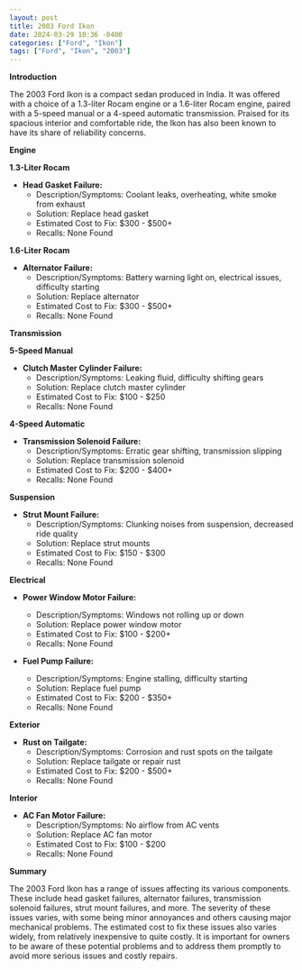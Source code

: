 ```yaml
---
layout: post
title: 2003 Ford Ikon
date: 2024-03-29 10:36 -0400
categories: ["Ford", "Ikon"]
tags: ["Ford", "Ikon", "2003"]
---
```

**Introduction**

The 2003 Ford Ikon is a compact sedan produced in India. It was offered with a choice of a 1.3-liter Rocam engine or a 1.6-liter Rocam engine, paired with a 5-speed manual or a 4-speed automatic transmission. Praised for its spacious interior and comfortable ride, the Ikon has also been known to have its share of reliability concerns.

**Engine**

**1.3-Liter Rocam**

* **Head Gasket Failure:**
    - Description/Symptoms: Coolant leaks, overheating, white smoke from exhaust
    - Solution: Replace head gasket
    - Estimated Cost to Fix: $300 - $500+
    - Recalls: None Found

**1.6-Liter Rocam**

* **Alternator Failure:**
    - Description/Symptoms: Battery warning light on, electrical issues, difficulty starting
    - Solution: Replace alternator
    - Estimated Cost to Fix: $300 - $500+
    - Recalls: None Found

**Transmission**

**5-Speed Manual**

* **Clutch Master Cylinder Failure:**
    - Description/Symptoms: Leaking fluid, difficulty shifting gears
    - Solution: Replace clutch master cylinder
    - Estimated Cost to Fix: $100 - $250
    - Recalls: None Found

**4-Speed Automatic**

* **Transmission Solenoid Failure:**
    - Description/Symptoms: Erratic gear shifting, transmission slipping
    - Solution: Replace transmission solenoid
    - Estimated Cost to Fix: $200 - $400+
    - Recalls: None Found

**Suspension**

* **Strut Mount Failure:**
    - Description/Symptoms: Clunking noises from suspension, decreased ride quality
    - Solution: Replace strut mounts
    - Estimated Cost to Fix: $150 - $300
    - Recalls: None Found

**Electrical**

* **Power Window Motor Failure:**
    - Description/Symptoms: Windows not rolling up or down
    - Solution: Replace power window motor
    - Estimated Cost to Fix: $100 - $200+
    - Recalls: None Found

* **Fuel Pump Failure:**
    - Description/Symptoms: Engine stalling, difficulty starting
    - Solution: Replace fuel pump
    - Estimated Cost to Fix: $200 - $350+
    - Recalls: None Found

**Exterior**

* **Rust on Tailgate:**
    - Description/Symptoms: Corrosion and rust spots on the tailgate
    - Solution: Replace tailgate or repair rust
    - Estimated Cost to Fix: $200 - $500+
    - Recalls: None Found

**Interior**

* **AC Fan Motor Failure:**
    - Description/Symptoms: No airflow from AC vents
    - Solution: Replace AC fan motor
    - Estimated Cost to Fix: $100 - $200
    - Recalls: None Found

**Summary**

The 2003 Ford Ikon has a range of issues affecting its various components. These include head gasket failures, alternator failures, transmission solenoid failures, strut mount failures, and more. The severity of these issues varies, with some being minor annoyances and others causing major mechanical problems. The estimated cost to fix these issues also varies widely, from relatively inexpensive to quite costly. It is important for owners to be aware of these potential problems and to address them promptly to avoid more serious issues and costly repairs.

